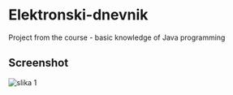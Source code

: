 # Elektronski-dnevnik
Project from the course - basic knowledge of Java programming
## Screenshot
![slika 1](https://user-images.githubusercontent.com/39644906/43460515-2231785c-94d1-11e8-893b-f8ae4930d31a.jpg)
